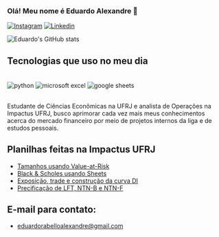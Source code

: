 ### Olá! Meu nome é Eduardo Alexandre 👋

[![Instagram](https://img.shields.io/badge/Instagram-E4405F?style=for-the-badge&logo=instagram&logoColor=white)](https://www.instagram.com/_eduardo.alexandre_/)
[![Linkedin](https://img.shields.io/badge/LinkedIn-0077B5?style=for-the-badge&logo=linkedin&logoColor=white)](https://www.linkedin.com/in/eduardo-alexandre-92017b256/)

![Eduardo's GitHub stats](https://github-readme-stats.vercel.app/api?username=eduardo-rfa&show_icons=true&theme=transparent)

## Tecnologias que uso no meu dia

<div style="display: inline_block"><br/>
  <img align="center" alt="python" src="https://img.shields.io/badge/Python-3776AB?style=for-the-badge&logo=python&logoColor=white" />
  <img align="center" alt="microsoft excel" src="https://img.shields.io/badge/Microsoft_Excel-217346?style=for-the-badge&logo=microsoft-excel&logoColor=white" />
  <img align="center" alt="google sheets" src="https://img.shields.io/badge/Google%20Sheets-34A853?style=for-the-badge&logo=google-sheets&logoColor=white" />
</div><br/>

Estudante de Ciências Econômicas na UFRJ e analista de Operações na Impactus UFRJ, busco aprimorar cada vez mais meus conhecimentos acerca do mercado financeiro por meio de projetos internos da liga e de estudos pessoais.

## Planilhas feitas na Impactus UFRJ
- [Tamanhos usando Value-at-Risk](https://docs.google.com/spreadsheets/d/1w0PZqjivX6-cuccXaqkwMfS8R0vpggIKPcbQU8BsW1o/edit?usp=sharing)
- [Black & Scholes usando Sheets](https://docs.google.com/spreadsheets/d/1_45rV_x2REXRayS7MVQ_j_Bz29k3ouONi0oeiATOJy4/edit?usp=sharing)
- [Exposição, trade e construção da curva DI](https://docs.google.com/spreadsheets/d/1C3kOhTK0HFinVoogAO2xuLa_7nPJeP4H1UzGv__Vo-8/edit?usp=sharing)
- [Precificação de LFT, NTN-B e NTN-F](https://docs.google.com/spreadsheets/d/14sCqEKYlEKQOLUqk0u-S4_VIGPfVnOpD/edit?usp=sharing&ouid=104193380774637208810&rtpof=true&sd=true)

## E-mail para contato: 
- eduardorabelloalexandre@gmail.com

